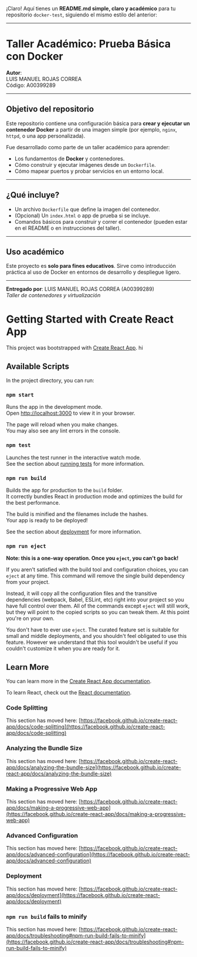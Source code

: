 ¡Claro! Aquí tienes un **README.md simple, claro y académico** para tu repositorio `docker-test`, siguiendo el mismo estilo del anterior:

---

# Taller Académico: Prueba Básica con Docker

**Autor**:  
LUIS MANUEL ROJAS CORREA  
Código: A00399289

---

## Objetivo del repositorio

Este repositorio contiene una configuración básica para **crear y ejecutar un contenedor Docker** a partir de una imagen simple (por ejemplo, `nginx`, `httpd`, o una app personalizada).

Fue desarrollado como parte de un taller académico para aprender:

- Los fundamentos de **Docker** y contenedores.
- Cómo construir y ejecutar imágenes desde un `Dockerfile`.
- Cómo mapear puertos y probar servicios en un entorno local.

---

##  ¿Qué incluye?

- Un archivo `Dockerfile` que define la imagen del contenedor.
- (Opcional) Un `index.html` o app de prueba si se incluye.
- Comandos básicos para construir y correr el contenedor (pueden estar en el README o en instrucciones del taller).

---

##  Uso académico

Este proyecto es **solo para fines educativos**. Sirve como introducción práctica al uso de Docker en entornos de desarrollo y despliegue ligero.

---

 **Entregado por**: LUIS MANUEL ROJAS CORREA (A00399289)  
 *Taller de contenedores y virtualización*

























# Getting Started with Create React App

This project was bootstrapped with [Create React App](https://github.com/facebook/create-react-app).
hi

## Available Scripts

In the project directory, you can run:

### `npm start`

Runs the app in the development mode.\
Open [http://localhost:3000](http://localhost:3000) to view it in your browser.

The page will reload when you make changes.\
You may also see any lint errors in the console.

### `npm test`

Launches the test runner in the interactive watch mode.\
See the section about [running tests](https://facebook.github.io/create-react-app/docs/running-tests) for more information.

### `npm run build`

Builds the app for production to the `build` folder.\
It correctly bundles React in production mode and optimizes the build for the best performance.

The build is minified and the filenames include the hashes.\
Your app is ready to be deployed!

See the section about [deployment](https://facebook.github.io/create-react-app/docs/deployment) for more information.

### `npm run eject`

**Note: this is a one-way operation. Once you `eject`, you can't go back!**

If you aren't satisfied with the build tool and configuration choices, you can `eject` at any time. This command will remove the single build dependency from your project.

Instead, it will copy all the configuration files and the transitive dependencies (webpack, Babel, ESLint, etc) right into your project so you have full control over them. All of the commands except `eject` will still work, but they will point to the copied scripts so you can tweak them. At this point you're on your own.

You don't have to ever use `eject`. The curated feature set is suitable for small and middle deployments, and you shouldn't feel obligated to use this feature. However we understand that this tool wouldn't be useful if you couldn't customize it when you are ready for it.

## Learn More

You can learn more in the [Create React App documentation](https://facebook.github.io/create-react-app/docs/getting-started).

To learn React, check out the [React documentation](https://reactjs.org/).

### Code Splitting

This section has moved here: [https://facebook.github.io/create-react-app/docs/code-splitting](https://facebook.github.io/create-react-app/docs/code-splitting)

### Analyzing the Bundle Size

This section has moved here: [https://facebook.github.io/create-react-app/docs/analyzing-the-bundle-size](https://facebook.github.io/create-react-app/docs/analyzing-the-bundle-size)

### Making a Progressive Web App

This section has moved here: [https://facebook.github.io/create-react-app/docs/making-a-progressive-web-app](https://facebook.github.io/create-react-app/docs/making-a-progressive-web-app)

### Advanced Configuration

This section has moved here: [https://facebook.github.io/create-react-app/docs/advanced-configuration](https://facebook.github.io/create-react-app/docs/advanced-configuration)

### Deployment

This section has moved here: [https://facebook.github.io/create-react-app/docs/deployment](https://facebook.github.io/create-react-app/docs/deployment)

### `npm run build` fails to minify

This section has moved here: [https://facebook.github.io/create-react-app/docs/troubleshooting#npm-run-build-fails-to-minify](https://facebook.github.io/create-react-app/docs/troubleshooting#npm-run-build-fails-to-minify)
